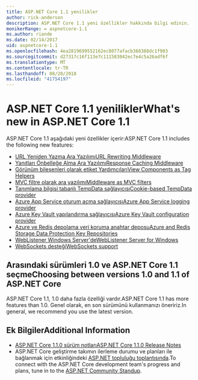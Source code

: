 ```yaml
---
title: ASP.NET Core 1.1 yenilikler
author: rick-anderson
description: ASP.NET Core 1.1 yeni özellikler hakkında bilgi edinin.
monikerRange: = aspnetcore-1.1
ms.author: riande
ms.date: 02/14/2017
uid: aspnetcore-1.1
ms.openlocfilehash: 4ea2819699552162ec8077afacb368388dc1f903
ms.sourcegitcommit: d27317c16f113e7c111583042ec7e4c5a26adf6f
ms.translationtype: MT
ms.contentlocale: tr-TR
ms.lasthandoff: 08/20/2018
ms.locfileid: "41754197"
---
```

# <a name="whats-new-in-aspnet-core-11"></a><span data-ttu-id="9e3fb-103">ASP.NET Core 1.1 yenilikler</span><span class="sxs-lookup"><span data-stu-id="9e3fb-103">What's new in ASP.NET Core 1.1</span></span>

<span data-ttu-id="9e3fb-104">ASP.NET Core 1.1 aşağıdaki yeni özellikler içerir:</span><span class="sxs-lookup"><span data-stu-id="9e3fb-104">ASP.NET Core 1.1 includes the following new features:</span></span>

- [<span data-ttu-id="9e3fb-105">URL Yeniden Yazma Ara Yazılımı</span><span class="sxs-lookup"><span data-stu-id="9e3fb-105">URL Rewriting Middleware</span></span>](xref:fundamentals/url-rewriting)
- [<span data-ttu-id="9e3fb-106">Yanıtları Önbelleğe Alma Ara Yazılımı</span><span class="sxs-lookup"><span data-stu-id="9e3fb-106">Response Caching Middleware</span></span>](xref:performance/caching/middleware)
- [<span data-ttu-id="9e3fb-107">Görünüm bileşenleri olarak etiket Yardımcıları</span><span class="sxs-lookup"><span data-stu-id="9e3fb-107">View Components as Tag Helpers</span></span>](xref:mvc/views/view-components#invoking-a-view-component-as-a-tag-helper)
- [<span data-ttu-id="9e3fb-108">MVC filtre olarak ara yazılımı</span><span class="sxs-lookup"><span data-stu-id="9e3fb-108">Middleware as MVC filters</span></span>](xref:mvc/controllers/filters#using-middleware-in-the-filter-pipeline)
- [<span data-ttu-id="9e3fb-109">Tanımlama bilgisi tabanlı TempData sağlayıcısı</span><span class="sxs-lookup"><span data-stu-id="9e3fb-109">Cookie-based TempData provider</span></span>](xref:fundamentals/app-state#tempdata)
- [<span data-ttu-id="9e3fb-110">Azure App Service oturum açma sağlayıcısı</span><span class="sxs-lookup"><span data-stu-id="9e3fb-110">Azure App Service logging provider</span></span>](xref:fundamentals/logging/index#azure-app-service-provider)
- [<span data-ttu-id="9e3fb-111">Azure Key Vault yapılandırma sağlayıcısı</span><span class="sxs-lookup"><span data-stu-id="9e3fb-111">Azure Key Vault configuration provider</span></span>](xref:security/key-vault-configuration)
- [<span data-ttu-id="9e3fb-112">Azure ve Redis depolama veri koruma anahtar deposu</span><span class="sxs-lookup"><span data-stu-id="9e3fb-112">Azure and Redis Storage Data Protection Key Repositories</span></span>](xref:security/data-protection/implementation/key-storage-providers#azure-and-redis)
- [<span data-ttu-id="9e3fb-113">WebListener Windows Server'de</span><span class="sxs-lookup"><span data-stu-id="9e3fb-113">WebListener Server for Windows</span></span>](xref:fundamentals/servers/weblistener)
- [<span data-ttu-id="9e3fb-114">WebSockets desteği</span><span class="sxs-lookup"><span data-stu-id="9e3fb-114">WebSockets support</span></span>](xref:fundamentals/websockets)

## <a name="choosing-between-versions-10-and-11-of-aspnet-core"></a><span data-ttu-id="9e3fb-115">Arasındaki sürümleri 1.0 ve ASP.NET Core 1.1 seçme</span><span class="sxs-lookup"><span data-stu-id="9e3fb-115">Choosing between versions 1.0 and 1.1 of ASP.NET Core</span></span>

<span data-ttu-id="9e3fb-116">ASP.NET Core 1.1, 1.0 daha fazla özelliği vardır.</span><span class="sxs-lookup"><span data-stu-id="9e3fb-116">ASP.NET Core 1.1 has more features than 1.0.</span></span> <span data-ttu-id="9e3fb-117">Genel olarak, en son sürümünü kullanmanızı öneririz.</span><span class="sxs-lookup"><span data-stu-id="9e3fb-117">In general, we recommend you use the latest version.</span></span>

## <a name="additional-information"></a><span data-ttu-id="9e3fb-118">Ek Bilgiler</span><span class="sxs-lookup"><span data-stu-id="9e3fb-118">Additional Information</span></span>

- [<span data-ttu-id="9e3fb-119">ASP.NET Core 1.1.0 sürüm notları</span><span class="sxs-lookup"><span data-stu-id="9e3fb-119">ASP.NET Core 1.1.0 Release Notes</span></span>](https://github.com/aspnet/Home/releases/tag/1.1.0)
- <span data-ttu-id="9e3fb-120">ASP.NET Core geliştirme takımın ilerleme durumu ve planları ile bağlanmak için etkinliğindeki [ASP.NET topluluğu toplantısında](https://live.asp.net/).</span><span class="sxs-lookup"><span data-stu-id="9e3fb-120">To connect with the ASP.NET Core development team's progress and plans, tune in to the [ASP.NET Community Standup](https://live.asp.net/).</span></span>
